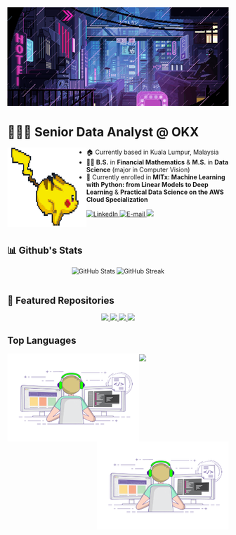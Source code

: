 <img src="./assets/giphy.gif" alt="banner">
<div align="center">
    <h1 align="left">👨🏻‍💻 Senior Data Analyst @ OKX </h1>
    <img align="left" width="180px" height="180px" src="./assets/pokemon.gif" loop="infinite"/>
</div>

- 🏠 Currently based in Kuala Lumpur, Malaysia
- 👨‍🎓 **B.S.** in **Financial Mathematics** & **M.S.** in **Data Science** (major in Computer Vision)
- 📑 Currently enrolled in **MITx: Machine Learning with Python: from Linear Models to Deep Learning** & **Practical Data Science on the AWS Cloud Specialization**

<p align="left">
    <a href="https://www.linkedin.com/in/lim-kim-hoong-0757591ba"/](https://www.linkedin.com/in/lim-kim-hoong-0757591ba">
        <img alt="LinkedIn" title="Checkout My LinkedIn Profile" src="https://custom-icon-badges.demolab.com/badge/LinkedIn-0077B5?style=for-the-badge&logo=linkedin&logoColor=white"/>
    </a>
    <a href="mailto:kimhoong0324@gmail.com">
        <img alt="E-mail" title="Contact me via E-mail" src="https://custom-icon-badges.demolab.com/badge/Email-8B0000?style=for-the-badge&logo=mail&logoColor=white">
    </a>
     <a href="https://github.com/LimKimHoong">
        <img src="https://komarev.com/ghpvc/?username=LimKimHoong&color=blueviolet&style=for-the-badge&label=Profile+Views">
    </a>
</p>

<br />
<h2 align="left">📊 Github's Stats</h2>
<div align="center">
    <img width="360px" alt="GitHub Stats" height="180px" float="left" src="https://awesome-github-stats.azurewebsites.net/user-stats/LimKimHoong?theme=dark&cardType=github&ring=D4AF37&show_icons=true&preferLogin=true&title=D4AF37">
    <img width="400px" alt="GitHub Streak" height="180px" float="right" src="https://streak-stats.demolab.com/?user=LimKimHoong&theme=great-gatsby&mode=weekly&date_format=M%20j[,%20Y]">
</div>
<br />

<h2 align="left">📖 Featured Repositories</h2>
<div align="center">
    <a href="https://github.com/LimKimHoong/Loan-Default-Prediction" target="_blank">
        <img src="https://github-readme-stats.vercel.app/api/pin/?username=LimKimHoong&repo=Loan-Default-Prediction&theme=vision-friendly-dark&hide=stars&show_owner=true"/>
    </a>
    <a href="https://github.com/LimKimHoong/Chinese-Handwritten-Digit-Recognition-Using-Machine-Learning" target="_blank">
        <img src="https://github-readme-stats.vercel.app/api/pin/?username=LimKimHoong&repo=Chinese-Handwritten-Digit-Recognition-Using-Machine-Learning&theme=vision-friendly-dark&hide=stars&show_owner=true"/>
    </a>
     <a href="https://github.com/LimKimHoong/Effects-of-COVID-19-Symptoms-on-Individuals-Healths" target="_blank">
        <img src="https://github-readme-stats.vercel.app/api/pin/?username=LimKimHoong&repo=Effects-of-COVID-19-Symptoms-on-Individuals-Healths&theme=vision-friendly-dark&hide=stars&show_owner=true"/>
    </a>
     <a href="https://github.com/LimKimHoong/Travel-Trend" target="_blank">
        <img src="https://github-readme-stats.vercel.app/api/pin/?username=LimKimHoong&repo=Travel-Trend&theme=vision-friendly-dark&hide=stars&show_owner=true"/>
    </a>
</div>

## Top Languages
<div>
    <img align="left" src="./assets/multi-environment.gif" width="300" height="200" />
    <img align="center" width="350px" src="https://github-readme-stats.vercel.app/api/top-langs/?username=LimKimHoong&theme=vue-dark&show_icons=true&hide_border=true&layout=compact" />
    <img align="right" src="./assets/multi-environment.gif" width="300" height="200" />
</div>
